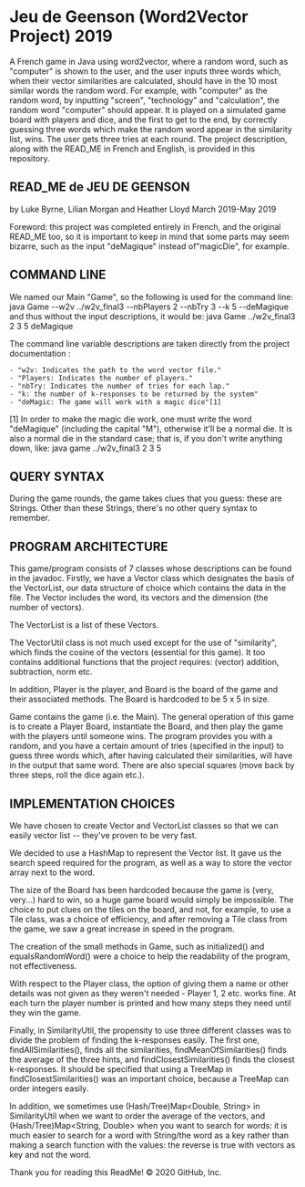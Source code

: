 # Jeu de Geenson (Word2Vector Project) 2019
A French game in Java using word2vector, where a random word, such as "computer" is shown to the user, and the user inputs three words which,
when their vector similarities are calculated, should have in the 10 most similar words the random word.
For example, with "computer" as the random word, by inputting "screen", "technology" and "calculation",
the random word "computer" should appear. It is played on a simulated game board with players and dice, and the first to get to the end,
by correctly guessing three words which make the random word appear in the similarity list, wins. The user gets three tries at each round.
The project description, along with the READ_ME in French and English, is provided in this repository.

## READ_ME de JEU DE GEENSON
by Luke Byrne, Lilian Morgan and Heather Lloyd
March 2019-May 2019

Foreword: this project was completed entirely in French, and the original READ_ME
too, so it is important to keep in mind that some parts may seem bizarre, 
such as the input "deMagique" instead of"magicDie", for example.

## COMMAND LINE
We named our Main "Game", so the following is used for the command line:
	java Game --w2v ../w2v_final3 --nbPlayers 2 --nbTry 3 --k 5 --deMagique
and thus without the input descriptions, it would be:
	java Game ../w2v_final3 2 3 5 deMagique

The command line variable descriptions are taken directly from the project documentation :

	- "w2v: Indicates the path to the word vector file."
	- "Players: Indicates the number of players."
	- "nbTry: Indicates the number of tries for each lap."
	- "k: the number of k-responses to be returned by the system"
	- "deMagic: The game will work with a magic dice"[1]

[1] In order to make the magic die work, one must write the word
"deMagique" (including the capital "M"), otherwise it'll be a normal die. It is
also a normal die in the standard case; that is, if you don't write anything down, like:
	java game ../w2v_final3 2 3 5

## QUERY SYNTAX
During the game rounds, the game takes clues that you guess: these are
Strings. Other than these Strings, there's no other query syntax to remember.

## PROGRAM ARCHITECTURE
This game/program consists of 7 classes whose descriptions can be found in the javadoc.
Firstly, we have a Vector class which designates the basis of the VectorList, our data 
structure of choice which contains the data in the file. The Vector includes the word, 
its vectors and the dimension (the number of vectors). 

The VectorList is a list of these Vectors.

The VectorUtil class is not much used except for the use of "similarity", which
finds the cosine of the vectors (essential for this game). It too contains additional
functions that the project requires: (vector) addition, subtraction, norm etc.

In addition, Player is the player, and Board is the board of the game and their associated
methods. The Board is hardcoded to be 5 x 5 in size.

Game contains the game (i.e. the Main). The general operation of this game is
to create a Player Board, instantiate the Board, and then play the game
with the players until someone wins. The program provides you with a random,
and you have a certain amount of tries (specified in the input) to guess three words
which, after having calculated their similarities, will have in the output that same word.
There are also special squares (move back by three steps, roll the dice again etc.).

## IMPLEMENTATION CHOICES
We have chosen to create Vector and VectorList classes so that we can easily vector list
-- they've proven to be very fast.

We decided to use a HashMap to represent the Vector list. It gave us
the search speed required for the program,
as well as a way to store the vector array next to the word.

The size of the Board has been hardcoded because the game is (very, very...) hard to win,
so a huge game board would simply be impossible. The choice to put clues on
the tiles on the board, and not, for example, to use a Tile class, was
a choice of efficiency, and after removing a Tile class from the game, we saw a great
increase in speed in the program.

The creation of the small methods in Game, such as initialized() and equalsRandomWord() were
a choice to help the readability of the program, not effectiveness.

With respect to the Player class, the option of giving them a name or other
details was not given as they weren't needed - Player 1, 2 etc. works fine.
At each turn the player number is printed and how many steps they need until 
they win the game.

Finally, in SimilarityUtil, the propensity to use three different classes was to
divide the problem of finding the k-responses easily. The first one, findAllSimilarities(),
finds all the similarities, findMeanOfSimilarities() finds the average of the three
hints, and findClosestSimilarities() finds the closest k-responses. It should be
specified that using a TreeMap in findClosestSimilarities() was an important choice,
because a TreeMap can order integers easily.

In addition, we sometimes use (Hash/Tree)Map<Double, String> in SimilarityUtil
when we want to order the average of the vectors, and (Hash/Tree)Map<String, Double> when
you want to search for words: it is much easier to search for a word with
String/the word as a key rather than making a search function with the values:
the reverse is true with vectors as key and not the word.

Thank you for reading this ReadMe!
© 2020 GitHub, Inc.
